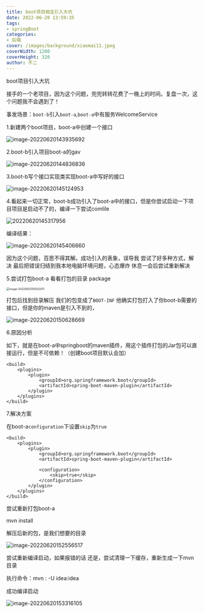 ```yaml
---
title: boot项目相互引入大坑
date: 2022-06-20 13:59:35
tags:
- springBoot
categories:
- 后端
cover: /images/background/xiaomai11.jpeg
coverWidth: 1200
coverHeight: 320
author: 不二
---
```


boot项目引入大坑

<!-- more -->

接手的一个老项目，因为这个问题，兜兜转转花费了一晚上的时间。复盘一次，这个问题我不会遇到了！

事发场景：`boot-b`引入`boot-a`,`boot-a`中有服务WelcomeService

1.新建两个boot项目，boot-a中创建一个接口

![image-20220620143935692](./boot%E6%89%93%E5%8C%85%E5%BC%95%E5%85%A5%E5%A4%A7%E5%9D%91/image-20220620143935692-5707184.png)

2.boot-b引入项目boot-a的gav

![image-20220620144836836](./boot%E6%89%93%E5%8C%85%E5%BC%95%E5%85%A5%E5%A4%A7%E5%9D%91/image-20220620144836836.png)

3.boot-b写个接口实现类实现boot-a中写好的接口

![image-20220620145124953](./boot%E6%89%93%E5%8C%85%E5%BC%95%E5%85%A5%E5%A4%A7%E5%9D%91/image-20220620145124953.png)

4.看起来一切正常，boot-b成功引入了boot-a中的接口，但是你尝试启动一下项目项目是启动不了的，编译一下尝试comlile

![20220620145317956](./boot%E6%89%93%E5%8C%85%E5%BC%95%E5%85%A5%E5%A4%A7%E5%9D%91/image-20220620145317956.png)

编译结果：

![image-20220620145406660](./boot%E6%89%93%E5%8C%85%E5%BC%95%E5%85%A5%E5%A4%A7%E5%9D%91/image-20220620145406660.png)

因为这个问题，百思不得其解。成功引入的表象，误导我  尝试了好多种方式，解决     最后把错误归结到我本地电脑环境问题，心态爆炸      休息一会后尝试重新解决

5.尝试打包boot-a 看看打包的目录 package

<img src="./boot%E6%89%93%E5%8C%85%E5%BC%95%E5%85%A5%E5%A4%A7%E5%9D%91/image-20220620150532011.png" alt="image-20220620150532011" style="zoom:50%;" />



打包后找到目录解压   我们的包变成了`BOOT-INF`   他确实打包打入了你boot-b需要的接口，但是你的maven是引入不到的，

![image-20220620150628669](./boot%E6%89%93%E5%8C%85%E5%BC%95%E5%85%A5%E5%A4%A7%E5%9D%91/image-20220620150628669.png)

6.原因分析

如下，就是在boot-a中springboot的maven插件，用这个插件打包的Jar包可以直接运行，但是不可依赖！（创建boot项目默认会加）

```
<build>
    <plugins>
        <plugin>
            <groupId>org.springframework.boot</groupId>
            <artifactId>spring-boot-maven-plugin</artifactId>
        </plugin>
    </plugins>
</build>
```

7.解决方案

在boot-a`configuration`下设置`skip`为`true`

```
<build>
    <plugins>
        <plugin>
            <groupId>org.springframework.boot</groupId>
            <artifactId>spring-boot-maven-plugin</artifactId>

            <configuration>
                <skip>true</skip>
            </configuration>
        </plugin>
    </plugins>
</build>
```

尝试重新打包boot-a

mvn install

解压后新的包，是我们想要的目录

![image-20220620152556517](./boot%E6%89%93%E5%8C%85%E5%BC%95%E5%85%A5%E5%A4%A7%E5%9D%91/image-20220620152556517.png)

尝试重新编译启动，如果报错的话   还是，尝试清理一下缓存，重新生成一下mvn目录

执行命令：mvn : -U idea:idea

成功编译启动

![image-20220620153316105](./boot%E6%89%93%E5%8C%85%E5%BC%95%E5%85%A5%E5%A4%A7%E5%9D%91/image-20220620153316105.png)

